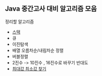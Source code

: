 ## Java 중간고사 대비 알고리즘 모음

정리할 알고리즘 

* [스택](stack.md)
* 큐
* 이진탐색
* 배열 오름차순/내림차순 정렬
* 버블정렬
* 2진수 -> 10진수 , 16진수로 바꾸기 반대도 
* [최대값 최소값 찾기](max_min.md)
